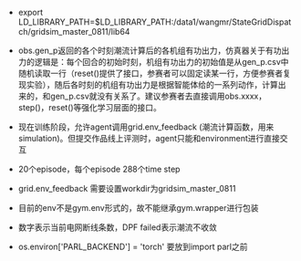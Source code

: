 * export LD_LIBRARY_PATH=$LD_LIBRARY_PATH:/data1/wangmr/StateGridDispatch/gridsim_master_0811/lib64

* obs.gen_p返回的各个时刻潮流计算后的各机组有功出力，仿真器关于有功出力的逻辑是：每个回合的初始时刻，机组有功出力的初始值是从gen_p.csv中随机读取一行（reset()提供了接口，参赛者可以固定读某一行，方便参赛者复现实验），随后各时刻的机组有功出力是根据智能体给的一系列动作，计算出来的，和gen_p.csv就没有关系了。建议参赛者去直接调用obs.xxxx，step()，reset()等强化学习层面的接口。

* 现在训练阶段，允许agent调用grid.env_feedback (潮流计算函数，用来simulation)。但提交作品线上评测时，agent只能和environment进行直接交互

* 20个episode，每个episode 288个time step

* grid.env_feedback 需要设置workdir为gridsim_master_0811

* 目前的env不是gym.env形式的，故不能继承gym.wrapper进行包装

* 数字表示当前电网断线条数，DPF failed表示潮流不收敛

* os.environ['PARL_BACKEND'] = 'torch' 要放到import parl之前